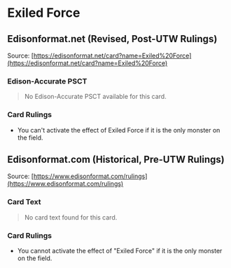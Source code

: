 # Exiled Force

## Edisonformat.net (Revised, Post-UTW Rulings)

Source: [https://edisonformat.net/card?name=Exiled%20Force](https://edisonformat.net/card?name=Exiled%20Force)

### Edison-Accurate PSCT

> No Edison-Accurate PSCT available for this card.

### Card Rulings

*   You can't activate the effect of Exiled Force if it is the only monster on the field.


## Edisonformat.com (Historical, Pre-UTW Rulings)

Source: [https://www.edisonformat.com/rulings](https://www.edisonformat.com/rulings)

### Card Text

> No card text found for this card.

### Card Rulings

*   You cannot activate the effect of "Exiled Force" if it is the only monster on the field.


